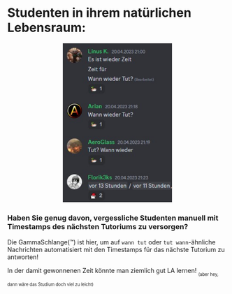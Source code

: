 # Studenten in ihrem natürlichen Lebensraum:
<p align="center">
  <img width="250" alt="WO TUT WANN TUT WIE TUT WARUM TUT" src="img/WANNWIEDERTUT.jpg">
</p>

### Haben Sie genug davon, vergessliche Studenten manuell mit Timestamps des nächsten Tutoriums zu versorgen?
Die GammaSchlange(™️) ist hier, um auf `wann tut` oder `tut wann`-ähnliche Nachrichten automatisiert mit den Timestamps für das nächste Tutorium zu antworten!

In der damit gewonnenen Zeit könnte man ziemlich gut LA lernen! <sub><sub>(aber hey, dann wäre das Studium doch viel zu leicht)</sub></sub>
